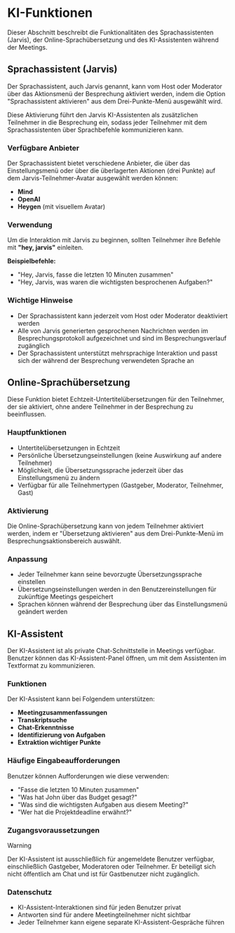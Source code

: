 # KI-Funktionen

Dieser Abschnitt beschreibt die Funktionalitäten des Sprachassistenten (Jarvis), der Online-Sprachübersetzung und des KI-Assistenten während der Meetings.

## Sprachassistent (Jarvis)

Der Sprachassistent, auch Jarvis genannt, kann vom Host oder Moderator über das Aktionsmenü der Besprechung aktiviert werden, indem die Option "Sprachassistent aktivieren" aus dem Drei-Punkte-Menü ausgewählt wird.

Diese Aktivierung führt den Jarvis KI-Assistenten als zusätzlichen Teilnehmer in die Besprechung ein, sodass jeder Teilnehmer mit dem Sprachassistenten über Sprachbefehle kommunizieren kann.

### Verfügbare Anbieter

Der Sprachassistent bietet verschiedene Anbieter, die über das Einstellungsmenü oder über die überlagerten Aktionen (drei Punkte) auf dem Jarvis-Teilnehmer-Avatar ausgewählt werden können:

- **Mind**
- **OpenAI**
- **Heygen** (mit visuellem Avatar)

### Verwendung

Um die Interaktion mit Jarvis zu beginnen, sollten Teilnehmer ihre Befehle mit **"hey, jarvis"** einleiten.

**Beispielbefehle:**

- "Hey, Jarvis, fasse die letzten 10 Minuten zusammen"
- "Hey, Jarvis, was waren die wichtigsten besprochenen Aufgaben?"

### Wichtige Hinweise

- Der Sprachassistent kann jederzeit vom Host oder Moderator deaktiviert werden
- Alle von Jarvis generierten gesprochenen Nachrichten werden im Besprechungsprotokoll aufgezeichnet und sind im Besprechungsverlauf zugänglich
- Der Sprachassistent unterstützt mehrsprachige Interaktion und passt sich der während der Besprechung verwendeten Sprache an

## Online-Sprachübersetzung

Diese Funktion bietet Echtzeit-Untertitelübersetzungen für den Teilnehmer, der sie aktiviert, ohne andere Teilnehmer in der Besprechung zu beeinflussen.

### Hauptfunktionen

- Untertitelübersetzungen in Echtzeit
- Persönliche Übersetzungseinstellungen (keine Auswirkung auf andere Teilnehmer)
- Möglichkeit, die Übersetzungssprache jederzeit über das Einstellungsmenü zu ändern
- Verfügbar für alle Teilnehmertypen (Gastgeber, Moderator, Teilnehmer, Gast)

### Aktivierung

Die Online-Sprachübersetzung kann von jedem Teilnehmer aktiviert werden, indem er "Übersetzung aktivieren" aus dem Drei-Punkte-Menü im Besprechungsaktionsbereich auswählt.

### Anpassung

- Jeder Teilnehmer kann seine bevorzugte Übersetzungssprache einstellen
- Übersetzungseinstellungen werden in den Benutzereinstellungen für zukünftige Meetings gespeichert
- Sprachen können während der Besprechung über das Einstellungsmenü geändert werden

## KI-Assistent

Der KI-Assistent ist als private Chat-Schnittstelle in Meetings verfügbar. Benutzer können das KI-Assistent-Panel öffnen, um mit dem Assistenten im Textformat zu kommunizieren.

### Funktionen

Der KI-Assistent kann bei Folgendem unterstützen:

- **Meetingzusammenfassungen**
- **Transkriptsuche**
- **Chat-Erkenntnisse**
- **Identifizierung von Aufgaben**
- **Extraktion wichtiger Punkte**

### Häufige Eingabeaufforderungen

Benutzer können Aufforderungen wie diese verwenden:

- "Fasse die letzten 10 Minuten zusammen"
- "Was hat John über das Budget gesagt?"
- "Was sind die wichtigsten Aufgaben aus diesem Meeting?"
- "Wer hat die Projektdeadline erwähnt?"

### Zugangsvoraussetzungen

> [!WARNING]
> Der KI-Assistent ist ausschließlich für angemeldete Benutzer verfügbar, einschließlich Gastgeber, Moderatoren oder Teilnehmer. Er beteiligt sich nicht öffentlich am Chat und ist für Gastbenutzer nicht zugänglich.

### Datenschutz

- KI-Assistent-Interaktionen sind für jeden Benutzer privat
- Antworten sind für andere Meetingteilnehmer nicht sichtbar
- Jeder Teilnehmer kann eigene separate KI-Assistent-Gespräche führen